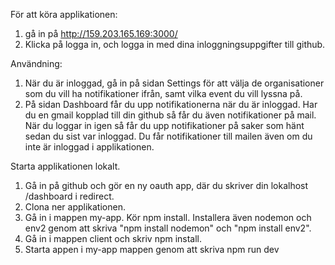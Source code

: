 För att köra applikationen:
1. gå in på http://159.203.165.169:3000/
2. Klicka på logga in, och logga in med dina inloggningsuppgifter till github.

Användning:
1. När du är inloggad, gå in på sidan Settings för att välja de organisationer som du vill ha notifikationer ifrån, samt vilka event du vill lyssna på.
2. På sidan Dashboard får du upp notifikationerna när du är inloggad. Har du en gmail kopplad till din github så får du även notifikationer på mail. När du loggar in igen så får du upp notifikationer på saker som hänt sedan du sist var inloggad. Du får notifikationer till mailen även om du inte är inloggad i applikationen.

Starta applikationen lokalt.
1. Gå in på github och gör en ny oauth app, där du skriver din lokalhost /dashboard i redirect.
2. Clona ner applikationen.
3. Gå in i mappen my-app. Kör npm install. Installera även nodemon och env2 genom att skriva "npm install nodemon" och "npm install env2".
4. Gå in i mappen client och skriv npm install.
5. Starta appen i my-app mappen genom att skriva npm run dev
